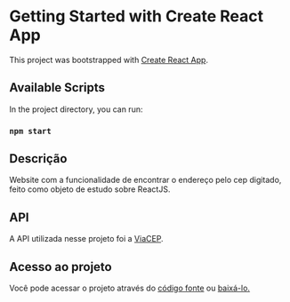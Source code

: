 # Getting Started with Create React App

This project was bootstrapped with [Create React App](https://github.com/facebook/create-react-app).

## Available Scripts

In the project directory, you can run:

### `npm start`

## Descrição 

Website com a funcionalidade de encontrar o endereço pelo cep digitado, feito como objeto de estudo sobre ReactJS.

## API

A API utilizada nesse projeto foi a <a href="https://viacep.com.br/" >ViaCEP</a>.

## Acesso ao projeto
Você pode acessar o projeto através do <a href="https://github.com/FilipeLeoni/Buscar-cep-ReactJS" target="_blank">código fonte</a> ou <a href="https://codeload.github.com/FilipeLeoni/Buscar-cep-ReactJS/zip/refs/heads/main">baixá-lo.</a>
